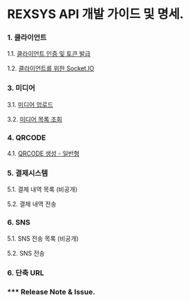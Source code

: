 # REXSYS API 개발 가이드 및 명세.

### 1. 클라이언트
1.1. [클라이언트 인증 및 토큰 발급](https://github.com/digimixnet2/rexsys.docs/blob/main/api.client.certificate.md)

1.2. [클라이언트를 위한 Socket.IO](https://github.com/digimixnet2/rexsys.docs/blob/main/api.client.socketio.md)


### 3. 미디어

3.1. [미디어 업로드](https://github.com/digimixnet2/rexsys.docs/blob/main/api.media.upload.md)

3.2. [미디어 목록 조회](https://github.com/digimixnet2/rexsys.docs/blob/main/api.media.list.md)

### 4. QRCODE

4.1. [QRCODE 생성 - 일반형](https://github.com/digimixnet2/rexsys.docs/blob/main/api.qrcode.maker.noraml.md)


### 5. 결제시스템

5.1. 결제 내역 목록 (비공개)

5.2. 결제 내역 전송
  
### 6. SNS

5.1. SNS 전송 목록 (비공개)

5.2. SNS 전송
  
### 6. 단축 URL



### *** Release Note & Issue.


